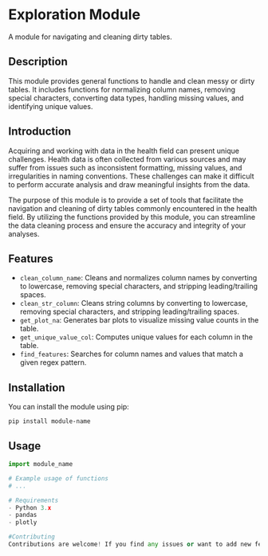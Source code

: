 # Exploration Module

A module for navigating and cleaning dirty tables.

## Description

This module provides general functions to handle and clean messy or dirty tables. It includes functions for normalizing column names, removing special characters, converting data types, handling missing values, and identifying unique values.

## Introduction

Acquiring and working with data in the health field can present unique challenges. Health data is often collected from various sources and may suffer from issues such as inconsistent formatting, missing values, and irregularities in naming conventions. These challenges can make it difficult to perform accurate analysis and draw meaningful insights from the data.

The purpose of this module is to provide a set of tools that facilitate the navigation and cleaning of dirty tables commonly encountered in the health field. By utilizing the functions provided by this module, you can streamline the data cleaning process and ensure the accuracy and integrity of your analyses.

## Features

- `clean_column_name`: Cleans and normalizes column names by converting to lowercase, removing special characters, and stripping leading/trailing spaces.
- `clean_str_column`: Cleans string columns by converting to lowercase, removing special characters, and stripping leading/trailing spaces.
- `get_plot_na`: Generates bar plots to visualize missing value counts in the table.
- `get_unique_value_col`: Computes unique values for each column in the table.
- `find_features`: Searches for column names and values that match a given regex pattern.

## Installation

You can install the module using pip:

```pip install module-name```

## Usage

```python
import module_name

# Example usage of functions
# ...

# Requirements
- Python 3.x
- pandas
- plotly

#Contributing
Contributions are welcome! If you find any issues or want to add new features, please submit a pull request.
